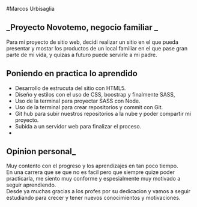 <p class="has-line-data" data-line-start="0" data-line-end="1">#Marcos Urbisaglia</p>
<h2 class="code-line" data-line-start=1 data-line-end=2 ><a id="_Proyecto_Novotemo_negocio_familiar___1"></a>_Proyecto Novotemo, negocio familiar _</h2>
<p class="has-line-data" data-line-start="5" data-line-end="6">Para mi proyecto de sitio web, decidi realizar un sitio en el que pueda presentar y mostar los productos de un local familiar en el que pase gran parte de mi vida, y quizas a futuro puede servirle a mi padre.</p>
<h2 class="code-line" data-line-start=9 data-line-end=10 ><a id="Poniendo_en_practica_lo_aprendido_9"></a>Poniendo en practica lo aprendido</h2>
<ul>
<li class="has-line-data" data-line-start="11" data-line-end="12">Desarrollo de estrucuta del sitio con HTML5.</li>
<li class="has-line-data" data-line-start="12" data-line-end="13">Diseño y estilos con el uso de CSS, boostrap y finalmente SASS,</li>
<li class="has-line-data" data-line-start="13" data-line-end="14">Uso de la terminal para proyectar SASS con Node.</li>
<li class="has-line-data" data-line-start="14" data-line-end="15">Uso de la terminal para crear repositorios y commit con Git.</li>
<li class="has-line-data" data-line-start="15" data-line-end="16">Git hub para subir nuestros repositorios a la nube y poder compartir mi proyecto.</li>
<li class="has-line-data" data-line-start="16" data-line-end="17">Subida a un servidor web para finalizar el proceso.</li>
<li class="has-line-data" data-line-start="17" data-line-end="19"></li>
</ul>
<h2 class="code-line" data-line-start=19 data-line-end=20 ><a id="Opinion_personal__19"></a>Opinion personal_</h2>
<p class="has-line-data" data-line-start="21" data-line-end="24">Muy contento con el progreso y los aprendizajes en tan poco tiempo.<br>
En una carrera que se que no es facil pero que siempre quize poder practicarla, me siento muy conforme y espesialmente muy motivado a seguir aprendiendo.<br>
Desde ya muchas gracias a los profes por su dedicacion y vamos a seguir estudiando para crecer y tener nuevos conocimientos y motivaciones.</p>
<ul>

